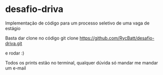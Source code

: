 # desafio-driva
Implementação de código para um processo seletivo de uma vaga de estágio

Basta dar clone no código 
git clone https://github.com/RycBatt/desafio-driva.git

e rodar :)

Todos os prints estão no terminal, qualquer dúvida só mandar me mandar um e-mail
